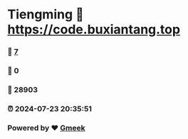 # Tiengming :link: https://code.buxiantang.top 
### :page_facing_up: [7](https://code.buxiantang.top/tag.html) 
### :speech_balloon: 0 
### :hibiscus: 28903 
### :alarm_clock: 2024-07-23 20:35:51 
### Powered by :heart: [Gmeek](https://github.com/Meekdai/Gmeek)
